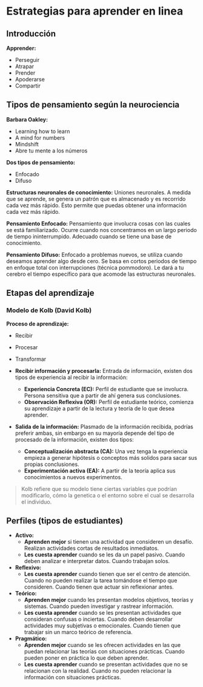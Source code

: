 # Estrategias para aprender en linea


## Introducción


**Apprender:**
- Perseguir
- Atrapar
- Prender
- Apoderarse
- Compartir

## Tipos de pensamiento según la neurociencia

**Barbara Oakley:**
- Learning how to learn
- A mind for numbers
- Mindshift
- Abre tu mente a los números

**Dos tipos de pensamiento:**
- Enfocado
- Difuso

**Estructuras neuronales de conocimiento:** Uniones neuronales. A medida que se aprende, se genera un patrón que es almacenado y es recorrido cada vez más rápido. Ésto permite que puedas obtener una información cada vez más rápido.

**Pensamiento Enfocado:** Pensamiento que involucra cosas con las cuales se está familiarizado. Ocurre cuando nos concentramos en un largo periodo de tiempo ininterrumpido. Adecuado cuando se tiene una base de conocimiento.

**Pensamiento Difuso:** Enfocado a problemas nuevos, se utiliza cuando deseamos aprender algo desde cero. Se basa en cortos periodos de tiempo en enfoque total con interrupciones (técnica pommodoro). Le dará a tu cerebro el tiempo específico para que acomode las estructuras neuronales.


## Etapas del aprendizaje

### Modelo de Kolb (David Kolb)

**Proceso de aprendizaje:**

- Recibir
- Procesar
- Transformar

- **Recibir información y procesarla:** Entrada de información, existen dos tipos de experiencia al recibir la información:
    - **Experiencia Concreta (EC):** Perfil de estudiante que se involucra. Persona sensitiva que a partir de ahí genera sus conclusiones.
    - **Observación Reflexiva (OR):** Perfil de estudiante teórico, comienza su aprendizaje a partir de la lectura y teoría de lo que desea aprender.

- **Salida de la información:** Plasmado de la información recibida, podrías preferir ambas, sin embargo en su mayoría depende del tipo de procesado de la información, existen dos tipos:
    - **Conceptualización abstracta (CA):** Una vez tenga la experiencia empieza a generar hipótesis o conceptos más solidos para sacar sus propias conclusiones.
    - **Experimentación activa (EA):** A partir de la teoría aplica sus conocimientos a nuevos experimentos.

> Kolb refiere que su modelo tiene ciertas variables que podrían modificarlo, cómo la genetica o el entorno sobre el cual se desarrolla el individuo.

## Perfiles (tipos de estudiantes)

- **Activo:**
    - **Aprenden mejor** si tienen una actividad que consideren un desafío. Realizan actividades cortas de resultados inmediatos.
    - **Les cuesta aprender** cuando se les da un papel pasivo. Cuando deben analizar e interpretar datos. Cuando trabajan solos.
- **Reflexivo:**
    <!-- - **Aprenden mejor** -->
    - **Les cuesta aprender** cuando tienen que ser el centro de atención. Cuando no pueden realizar la tarea tomándose el tiempo que consideren. Cuando tienen que actuar sin reflexionar antes.
- **Teórico:**
    - **Aprenden mejor** cuando les presentan modelos objetivos, teorías y sistemas. Cuando pueden investigar y rastrear información.
    - **Les cuesta aprender** cuando se les presentan actividades que consideran confusas o inciertas. Cuando deben desarrollar actividades muy subjetivas o emocionales. Cuando tienen que trabajar sin un marco teórico de referencia.
- **Pragmático:**
    - **Aprenden mejor** cuando se les ofrecen actividades en las que puedan relacionar las teorías con situaciones prácticas. Cuando pueden poner en práctica lo que deben aprender.
    - **Les cuesta aprender** cuando se presentan actividades que no se relacionan con la realidad. Cuando no pueden relacionar la información con situaciones prácticas.


